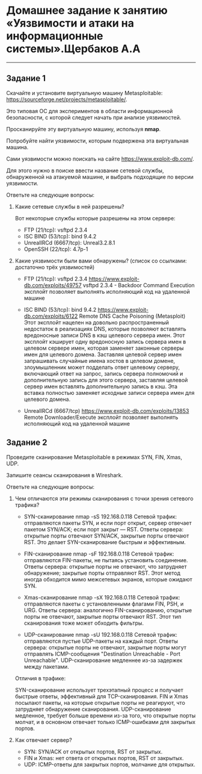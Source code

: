 # Домашнее задание к занятию «Уязвимости и атаки на информационные системы».Щербаков А.А

------

## Задание 1

Скачайте и установите виртуальную машину Metasploitable: <https://sourceforge.net/projects/metasploitable/>.

Это типовая ОС для экспериментов в области информационной безопасности, с которой следует начать при анализе уязвимостей.

Просканируйте эту виртуальную машину, используя **nmap**.

Попробуйте найти уязвимости, которым подвержена эта виртуальная машина.

Сами уязвимости можно поискать на сайте <https://www.exploit-db.com/>.

Для этого нужно в поиске ввести название сетевой службы, обнаруженной на атакуемой машине, и выбрать подходящие по версии уязвимости.

Ответьте на следующие вопросы:

1. Какие сетевые службы в ней разрешены?

   Вот некоторые службы которые разрешены на этом сервере:
   - FTP (21/tcp): vsftpd 2.3.4
   - ISC BIND (53/tcp): bind 9.4.2
   - UnrealIRCd (6667/tcp): Unreal3.2.8.1
   - OpenSSH (22/tcp): 4.7p-1

2. Какие уязвимости были вами обнаружены? (список со ссылками: достаточно трёх уязвимостей)
  
   - FTP (21/tcp): vsftpd 2.3.4
   <https://www.exploit-db.com/exploits/49757> vsftpd 2.3.4 - Backdoor Command Execution
   эксплойт позволяет выполнять исполняющий код на удаленной машине

   - ISC BIND (53/tcp): bind 9.4.2
   <https://www.exploit-db.com/exploits/6122> Remote DNS Cache Poisoning (Metasploit)
   Этот эксплойт нацелен на довольно распространенный недостаток в реализациях DNS, которые позволяют вставлять вредоносные записи DNS в кэш целевого сервера имен. Этот эксплойт кэширует одну вредоносную запись сервера имен в целевом сервере имен, которая заменяет законные серверы имен для целевого домена. Заставляя целевой сервер имен запрашивать случайные имена хостов в целевом домене, злоумышленник может подделать ответ целевому серверу, включающий ответ на запрос, запись сервера полномочий и дополнительную запись для этого сервера, заставляя целевой сервер имен вставлять дополнительную запись в кэш. Эта вставка полностью заменяет исходные записи сервера имен для целевого домена.

   - UnrealIRCd (6667/tcp)
   <https://www.exploit-db.com/exploits/13853> Remote Downloader/Execute
   эксплойт позволяет выполнять исполняющий код на удаленной машине

## Задание 2

Проведите сканирование Metasploitable в режимах SYN, FIN, Xmas, UDP.

Запишите сеансы сканирования в Wireshark.

Ответьте на следующие вопросы:

1. Чем отличаются эти режимы сканирования с точки зрения сетевого трафика?

   - SYN-сканирование
   nmap -sS 192.168.0.118
   Сетевой трафик: отправляются пакеты SYN, и если порт открыт, сервер отвечает пакетом SYN/ACK; если порт закрыт — RST.
   Ответы сервера: открытые порты отвечают SYN/ACK, закрытые порты отвечают RST. Это делает SYN-сканирование быстрым и эффективным.

   - FIN-сканирование
   nmap -sF 192.168.0.118
   Сетевой трафик: отправляются FIN-пакеты, не пытаясь установить соединение.
   Ответы сервера: открытые порты не отвечают, что затрудняет обнаружение; закрытые порты отправляют RST. Этот метод иногда обходится мимо межсетевых экранов, которые ожидают SYN.

   - Xmas-сканирование
   nmap -sX 192.168.0.118
   Сетевой трафик: отправляются пакеты с установленными флагами FIN, PSH, и URG.
   Ответы сервера: аналогично FIN-сканированию, открытые порты не отвечают, закрытые порты отвечают RST. Этот тип сканирования тоже может обходить фильтры.

   - UDP-сканирование
   nmap -sU 192.168.0.118
   Сетевой трафик: отправляются пустые UDP-пакеты на каждый порт.
   Ответы сервера: открытые порты не отвечают, закрытые порты могут отправлять ICMP-сообщения "Destination Unreachable - Port Unreachable". UDP-сканирование медленнее из-за задержек между пакетами.

   Отличия в трафике:

   SYN-сканирование использует трехэтапный процесс и получает быстрые ответы, эффективный для TCP-сканирования.
   FIN и Xmas посылают пакеты, на которые открытые порты не реагируют, что затрудняет обнаружение сканирования.
   UDP-сканирование медленное, требует больше времени из-за того, что открытые порты молчат, и в основном отвечает только ICMP-ошибками для закрытых портов.

2. Как отвечает сервер?

   - SYN: SYN/ACK от открытых портов, RST от закрытых.
   - FIN и Xmas: нет ответа от открытых портов, RST от закрытых.
   - UDP: ICMP-ответы для закрытых портов, молчание для открытых.
